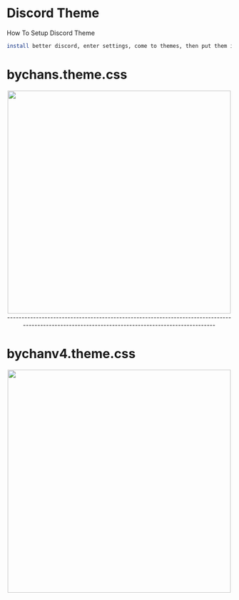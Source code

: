 # Discord Theme

How To Setup Discord Theme
```sh
install better discord, enter settings, come to themes, then put them in themes folder
```
# bychans.theme.css
<p align="center">
  <img align="center" src="https://cdn.discordapp.com/attachments/796811499229806612/796811854353268746/unknown.png" width="%500" height="500px"
</p>
-------------------------------------------------------------------------------------------------------------------------------------------------
  
# bychanv4.theme.css  
<p align="center">
  <img align="center" src="https://cdn.discordapp.com/attachments/796811499229806612/796811648261161010/unknown.png" width="%500" height="500px"
</p>
